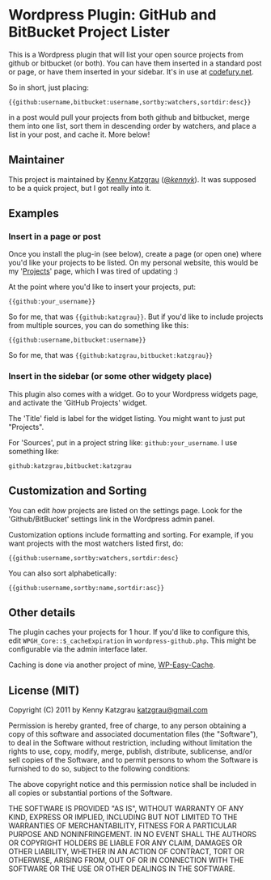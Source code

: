 # Wordpress Plugin: GitHub and BitBucket Project Lister

This is a Wordpress plugin that will list your open source projects from
github or bitbucket (or both). You can have them inserted in a standard post
or page, or have them inserted in your sidebar. It's in use at
[codefury.net](http://codefury.net/projects).

So in short, just placing:

`{{github:username,bitbucket:username,sortby:watchers,sortdir:desc}}`

in a post would pull your projects from both github and bitbucket, merge them into one list,
sort them in descending order by watchers, and place a list in your post, and cache it. More below!

## Maintainer

This project is maintained by [Kenny Katzgrau](http://codefury.net) ([@_kennyk_](http://twitter.com/_kennyk_)). It
was supposed to be a quick project, but I got really into it.

## Examples

### Insert in a page or post

Once you install the plug-in (see below), create a page (or open one) where you'd like
your projects to be listed. On my personal website, this would be my '[Projects](http://codefury.net/projects)'
page, which I was tired of updating :)

At the point where you'd like to insert your projects, put:

`{{github:your_username}}`

So for me, that was `{{github:katzgrau}}`. But if you'd like to include projects
from multiple sources, you can do something like this:

`{{github:username,bitbucket:username}}`

So for me, that was `{{github:katzgrau,bitbucket:katzgrau}}`

### Insert in the sidebar (or some other widgety place)

This plugin also comes with a widget. Go to your Wordpress widgets page, and
activate the 'GitHub Projects' widget.

The 'Title' field is label for the widget listing. You might want to just put "Projects".

For 'Sources', put in a project string like: `github:your_username`. I use something like:

`github:katzgrau,bitbucket:katzgrau`

## Customization and Sorting

You can edit _how_ projects are listed on the settings page. Look for the
'Github/BitBucket' settings link in the Wordpress admin panel.

Customization options include formatting and sorting. For example, if you want projects
with the most watchers listed first, do:

`{{github:username,sortby:watchers,sortdir:desc}`

You can also sort alphabetically:

`{{github:username,sortby:name,sortdir:asc}}`

## Other details

The plugin caches your projects for 1 hour. If you'd like to configure this,
 edit `WPGH_Core::$_cacheExpiration` in `wordpress-github.php`. This might be
 configurable via the admin interface later.

Caching is done via another project of mine, [WP-Easy-Cache](https://github.com/katzgrau/WP-Easy-Cache).

## License (MIT)

Copyright (C) 2011 by Kenny Katzgrau <katzgrau@gmail.com>

Permission is hereby granted, free of charge, to any person obtaining a copy
of this software and associated documentation files (the "Software"), to deal
in the Software without restriction, including without limitation the rights
to use, copy, modify, merge, publish, distribute, sublicense, and/or sell
copies of the Software, and to permit persons to whom the Software is
furnished to do so, subject to the following conditions:

The above copyright notice and this permission notice shall be included in
all copies or substantial portions of the Software.

THE SOFTWARE IS PROVIDED "AS IS", WITHOUT WARRANTY OF ANY KIND, EXPRESS OR
IMPLIED, INCLUDING BUT NOT LIMITED TO THE WARRANTIES OF MERCHANTABILITY,
FITNESS FOR A PARTICULAR PURPOSE AND NONINFRINGEMENT. IN NO EVENT SHALL THE
AUTHORS OR COPYRIGHT HOLDERS BE LIABLE FOR ANY CLAIM, DAMAGES OR OTHER
LIABILITY, WHETHER IN AN ACTION OF CONTRACT, TORT OR OTHERWISE, ARISING FROM,
OUT OF OR IN CONNECTION WITH THE SOFTWARE OR THE USE OR OTHER DEALINGS IN
THE SOFTWARE.
